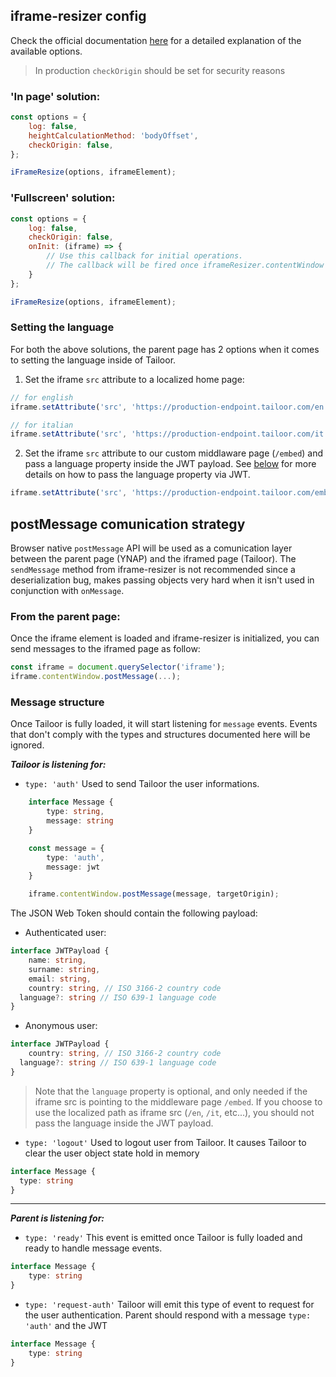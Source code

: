 ## iframe-resizer config
Check the official documentation [here](https://github.com/davidjbradshaw/iframe-resizer) for a detailed explanation of the available options.

>In production `checkOrigin` should be set for security reasons

### 'In page' solution:
```js
const options = {
	log: false,
	heightCalculationMethod: 'bodyOffset',
	checkOrigin: false,
};

iFrameResize(options, iframeElement);
```

### 'Fullscreen' solution:
```js
const options = {
	log: false,
	checkOrigin: false,
	onInit: (iframe) => {
		// Use this callback for initial operations.
		// The callback will be fired once iframeResizer.contentWindow has responded to the init message from the parent window
	}
};

iFrameResize(options, iframeElement);
```
### Setting the language
For both the above solutions, the parent page has 2 options when it comes to setting the language inside of Tailoor.
1. Set the iframe `src` attribute to a localized home page:
  ```js
  // for english
  iframe.setAttribute('src', 'https://production-endpoint.tailoor.com/en');

  // for italian
  iframe.setAttribute('src', 'https://production-endpoint.tailoor.com/it');
  ```
2. Set the iframe `src` attribute to our custom middlaware page (`/embed`) and pass a language property inside the JWT payload. See [below](#message-structure) for more details on how to pass the language property via JWT.
  ```js
  iframe.setAttribute('src', 'https://production-endpoint.tailoor.com/embed')  
  ```

## postMessage comunication strategy
Browser native `postMessage` API will be used as a comunication layer between the parent page (YNAP) and the iframed page (Tailoor).
The `sendMessage` method from iframe-resizer is not recommended since a deserialization bug,  makes passing objects very hard when it isn't used in conjunction with `onMessage`.

### From the parent page:
Once the iframe element is loaded and iframe-resizer is initialized, you can send messages to the iframed page as follow:
```js
const iframe = document.querySelector('iframe');
iframe.contentWindow.postMessage(...);
```

### Message structure
Once Tailoor is fully loaded, it will start listening for `message` events. Events that don't comply with the types and structures documented here will be ignored.

***Tailoor is listening for:***
- `type: 'auth'`
	Used to send Tailoor the user informations.
```ts
	interface Message {
		type: string,
		message: string
	}

	const message = {
		type: 'auth',
		message: jwt
	}

	iframe.contentWindow.postMessage(message, targetOrigin);
```

The JSON Web Token should contain the following payload:
- Authenticated user:
```ts
interface JWTPayload {
	name: string,
	surname: string,
	email: string,
	country: string, // ISO 3166-2 country code
  language?: string // ISO 639-1 language code
}
```
- Anonymous user:
```ts
interface JWTPayload {
	country: string, // ISO 3166-2 country code
  language?: string // ISO 639-1 language code
}
```
> Note that the `language` property is optional, and only needed if the iframe src is pointing to the middleware page `/embed`.
> If you choose to use the localized path as iframe src (`/en`, `/it`, etc...), you should not pass the language inside the JWT payload.

- `type: 'logout'`
 Used to logout user from Tailoor. It causes Tailoor to clear the user object state hold in memory 
```ts
interface Message {
  type: string
}
```
---
***Parent is listening for:***
- `type: 'ready'`
	This event is emitted once Tailoor is fully loaded and ready to handle message events.
```ts
interface Message {
	type: string
}
```

- `type: 'request-auth'`
	Tailoor will emit this type of event to request for the user authentication. Parent should respond with a message `type: 'auth'` and the JWT
```ts
interface Message {
	type: string
}
```
